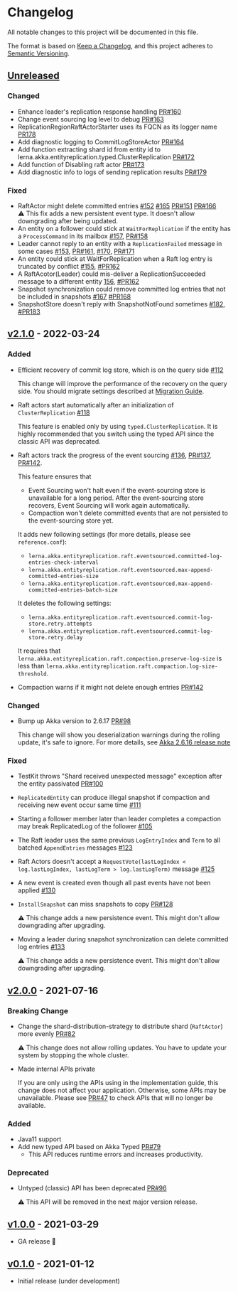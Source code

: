 # Changelog
All notable changes to this project will be documented in this file.

The format is based on [Keep a Changelog](https://keepachangelog.com/en/1.0.0/),
and this project adheres to [Semantic Versioning](https://semver.org/spec/v2.0.0.html).

## [Unreleased]
[Unreleased]: https://github.com/lerna-stack/akka-entity-replication/compare/v2.1.0...master

### Changed
- Enhance leader's replication response handling [PR#160](https://github.com/lerna-stack/akka-entity-replication/pull/160)
- Change event sourcing log level to debug
  [PR#163](https://github.com/lerna-stack/akka-entity-replication/pull/163)
- ReplicationRegionRaftActorStarter uses its FQCN as its logger name
  [PR178](https://github.com/lerna-stack/akka-entity-replication/pull/178)
- Add diagnostic logging to CommitLogStoreActor
  [PR#164](https://github.com/lerna-stack/akka-entity-replication/pull/164)
- Add function extracting shard id from entity id to lerna.akka.entityreplication.typed.ClusterReplication
  [PR#172](https://github.com/lerna-stack/akka-entity-replication/pull/172)
- Add function of Disabling raft actor [PR#173](https://github.com/lerna-stack/akka-entity-replication/pull/173)
- Add diagnostic info to logs of sending replication results
  [PR#179](https://github.com/lerna-stack/akka-entity-replication/pull/179)

### Fixed
- RaftActor might delete committed entries
  [#152](https://github.com/lerna-stack/akka-entity-replication/issues/152)
  [#165](https://github.com/lerna-stack/akka-entity-replication/issues/165)
  [PR#151](https://github.com/lerna-stack/akka-entity-replication/pull/151)
  [PR#166](https://github.com/lerna-stack/akka-entity-replication/pull/166)  
  ⚠️ This fix adds a new persistent event type. It doesn't allow downgrading after being updated.
- An entity on a follower could stick at `WaitForReplication` if the entity has a `ProcessCommand` in its mailbox
  [#157](https://github.com/lerna-stack/akka-entity-replication/issues/157),
  [PR#158](https://github.com/lerna-stack/akka-entity-replication/pull/158)
- Leader cannot reply to an entity with a `ReplicationFailed` message in some cases
  [#153](https://github.com/lerna-stack/akka-entity-replication/issues/153),
  [PR#161](https://github.com/lerna-stack/akka-entity-replication/pull/161),
  [#170](https://github.com/lerna-stack/akka-entity-replication/issues/170),
  [PR#171](https://github.com/lerna-stack/akka-entity-replication/pull/171)
- An entity could stick at WaitForReplication when a Raft log entry is truncated by conflict
  [#155](https://github.com/lerna-stack/akka-entity-replication/issues/155),
  [#PR162](https://github.com/lerna-stack/akka-entity-replication/pull/162)
- A RaftAcotor(Leader) could mis-deliver a ReplicationSucceeded message to a different entity
  [156](https://github.com/lerna-stack/akka-entity-replication/issues/156),
  [#PR162](https://github.com/lerna-stack/akka-entity-replication/pull/162)
- Snapshot synchronization could remove committed log entries that not be included in snapshots
  [#167](https://github.com/lerna-stack/akka-entity-replication/issues/167)
  [#PR168](https://github.com/lerna-stack/akka-entity-replication/pull/168)
- SnapshotStore doesn't reply with SnapshotNotFound sometimes
  [#182](https://github.com/lerna-stack/akka-entity-replication/issues/182),
  [#PR183](https://github.com/lerna-stack/akka-entity-replication/pull/183)

## [v2.1.0] - 2022-03-24
[v2.1.0]: https://github.com/lerna-stack/akka-entity-replication/compare/v2.0.0...v2.1.0

### Added
- Efficient recovery of commit log store, which is on the query side [#112](https://github.com/lerna-stack/akka-entity-replication/issues/112)

  This change will improve the performance of the recovery on the query side.
  You should migrate settings described at [Migration Guide](docs/migration_guide.md#210-from-200).

- Raft actors start automatically after an initialization of `ClusterReplication` [#118](https://github.com/lerna-stack/akka-entity-replication/issues/118)

  This feature is enabled only by using `typed.ClusterReplication`.
  It is highly recommended that you switch using the typed API since the classic API was deprecated.

- Raft actors track the progress of the event sourcing
  [#136](https://github.com/lerna-stack/akka-entity-replication/issues/136),
  [PR#137](https://github.com/lerna-stack/akka-entity-replication/pull/137),
  [PR#142](https://github.com/lerna-stack/akka-entity-replication/pull/142).

  This feature ensures that
  - Event Sourcing won't halt even if the event-sourcing store is unavailable for a long period.
    After the event-sourcing store recovers, Event Sourcing will work again automatically.
  - Compaction won't delete committed events that are not persisted to the event-sourcing store yet.

  It adds new following settings (for more details, please see `reference.conf`):
  - `lerna.akka.entityreplication.raft.eventsourced.committed-log-entries-check-interval`
  - `lerna.akka.entityreplication.raft.eventsourced.max-append-committed-entries-size`
  - `lerna.akka.entityreplication.raft.eventsourced.max-append-committed-entries-batch-size`

  It deletes the following settings:
  - `lerna.akka.entityreplication.raft.eventsourced.commit-log-store.retry.attempts`
  - `lerna.akka.entityreplication.raft.eventsourced.commit-log-store.retry.delay`

  It requires that
  `lerna.akka.entityreplication.raft.compaction.preserve-log-size` is less than
  `lerna.akka.entityreplication.raft.compaction.log-size-threshold`.

- Compaction warns if it might not delete enough entries [PR#142](https://github.com/lerna-stack/akka-entity-replication/pull/142)

### Changed
- Bump up Akka version to 2.6.17 [PR#98](https://github.com/lerna-stack/akka-entity-replication/pull/98)

  This change will show you deserialization warnings during the rolling update, it's safe to ignore. 
  For more details, see [Akka 2.6.16 release note](https://akka.io/blog/news/2021/08/19/akka-2.6.16-released#rolling-upgrades)

### Fixed
- TestKit throws "Shard received unexpected message" exception after the entity passivated [PR#100](https://github.com/lerna-stack/akka-entity-replication/pull/100)
- `ReplicatedEntity` can produce illegal snapshot if compaction and receiving new event occur same time [#111](https://github.com/lerna-stack/akka-entity-replication/issues/111)
- Starting a follower member later than leader completes a compaction may break ReplicatedLog of the follower [#105](https://github.com/lerna-stack/akka-entity-replication/issues/105)
- The Raft leader uses the same previous `LogEntryIndex` and `Term` to all batched `AppendEntries` messages [#123](https://github.com/lerna-stack/akka-entity-replication/issues/123)
- Raft Actors doesn't accept a `RequestVote(lastLogIndex < log.lastLogIndex, lastLogTerm > log.lastLogTerm)` message [#125](https://github.com/lerna-stack/akka-entity-replication/issues/125)
- A new event is created even though all past events have not been applied [#130](https://github.com/lerna-stack/akka-entity-replication/issues/130)
- `InstallSnapshot` can miss snapshots to copy [PR#128](https://github.com/lerna-stack/akka-entity-replication/pull/128)

  ⚠️ This change adds a new persistence event. This might don't allow downgrading after upgrading.
- Moving a leader during snapshot synchronization can delete committed log entries [#133](https://github.com/lerna-stack/akka-entity-replication/issues/133)

  ⚠️ This change adds a new persistence event. This might don't allow downgrading after upgrading.

## [v2.0.0] - 2021-07-16
[v2.0.0]: https://github.com/lerna-stack/akka-entity-replication/compare/v1.0.0...v2.0.0

### Breaking Change

- Change the shard-distribution-strategy to distribute shard (`RaftActor`) more evenly [PR#82](https://github.com/lerna-stack/akka-entity-replication/pull/82)

  ⚠️ This change does not allow rolling updates. You have to update your system by stopping the whole cluster.

- Made internal APIs private

  If you are only using the APIs using in the implementation guide, this change does not affect your application.
  Otherwise, some APIs may be unavailable.
  Please see [PR#47](https://github.com/lerna-stack/akka-entity-replication/pull/47) to check APIs that will no longer be available. 
  
### Added
- Java11 support
- Add new typed API based on Akka Typed [PR#79](https://github.com/lerna-stack/akka-entity-replication/pull/79)
  - This API reduces runtime errors and increases productivity.

### Deprecated

- Untyped (classic) API has been deprecated [PR#96](https://github.com/lerna-stack/akka-entity-replication/pull/96)

  ⚠️ This API will be removed in the next major version release.

## [v1.0.0] - 2021-03-29
[v1.0.0]: https://github.com/lerna-stack/akka-entity-replication/compare/v0.1.1...v1.0.0

- GA release 🚀

## [v0.1.0] - 2021-01-12
[v0.1.0]: https://github.com/lerna-stack/akka-entity-replication/tree/v0.1.1

- Initial release (under development)
